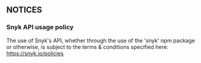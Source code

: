 ## NOTICES

### Snyk API usage policy

The use of Snyk's API, whether through the use of the 'snyk' npm package or otherwise, is subject to the terms & conditions specified here: https://snyk.io/policies
